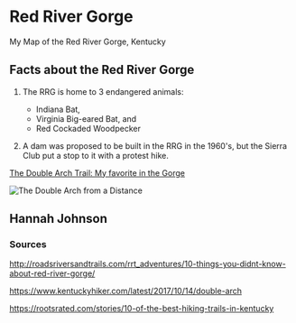 # Red River Gorge

My Map of the Red River Gorge, Kentucky

## Facts about the Red River Gorge

1. The RRG is home to 3 endangered animals:
    * Indiana Bat,
    * Virginia Big-eared Bat, and
    * Red Cockaded Woodpecker

2. A dam was proposed to be built in the RRG in the 1960's, but the Sierra Club put a stop to it with a protest hike. 

[The Double Arch Trail: My favorite in the Gorge](https://static1.squarespace.com/static/59dc0d45f6576e8869f5892c/t/59ea3a48cf81e084a019a975/1508522594083/Hiking+Map+to+Double+Arch.png?format=1000w)

![The Double Arch from a Distance](https://static.rootsrated.com/image/upload/s--CWHrK-jx--/t_rr_large_traditional/dflrwblnnlpfnnxpxbfx.jpg)

## Hannah Johnson

### Sources
http://roadsriversandtrails.com/rrt_adventures/10-things-you-didnt-know-about-red-river-gorge/

https://www.kentuckyhiker.com/latest/2017/10/14/double-arch

https://rootsrated.com/stories/10-of-the-best-hiking-trails-in-kentucky
